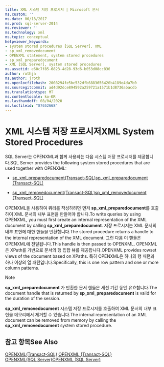 ```yaml
---
title: XML 시스템 저장 프로시저 | Microsoft 문서
ms.custom: ''
ms.date: 06/13/2017
ms.prod: sql-server-2014
ms.reviewer: ''
ms.technology: xml
ms.topic: conceptual
helpviewer_keywords:
- system stored procedures [SQL Server], XML
- sp_xml_removedocument
- OPENXML statement, system stored procedures
- sp_xml_preparedocument
- XML [SQL Server], system stored procedures
ms.assetid: e60c7f85-6823-4d28-93d6-b053d08cc830
author: rothja
ms.author: jroth
ms.openlocfilehash: 2008294fe5bc532dfb6883656420b4189e4da7b0
ms.sourcegitcommit: ad4d92dce894592a259721a1571b1d8736abacdb
ms.translationtype: MT
ms.contentlocale: ko-KR
ms.lasthandoff: 08/04/2020
ms.locfileid: "87652668"
---
```

# <a name="xml-system-stored-procedures"></a><span data-ttu-id="1240d-102">XML 시스템 저장 프로시저</span><span class="sxs-lookup"><span data-stu-id="1240d-102">XML System Stored Procedures</span></span>
  <span data-ttu-id="1240d-103">SQL Server는 OPENXML과 함께 사용되는 다음 시스템 저장 프로시저를 제공합니다.</span><span class="sxs-lookup"><span data-stu-id="1240d-103">SQL Server provides the following system stored procedures that are used together with OPENXML:</span></span>  
  
-   [<span data-ttu-id="1240d-104">sp_xml_preparedocument&#40;Transact-SQL&#41;</span><span class="sxs-lookup"><span data-stu-id="1240d-104">sp_xml_preparedocument &#40;Transact-SQL&#41;</span></span>](/sql/relational-databases/system-stored-procedures/sp-xml-preparedocument-transact-sql)  
  
-   [<span data-ttu-id="1240d-105">sp_xml_removedocument&#40;Transact-SQL&#41;</span><span class="sxs-lookup"><span data-stu-id="1240d-105">sp_xml_removedocument &#40;Transact-SQL&#41;</span></span>](/sql/relational-databases/system-stored-procedures/sp-xml-removedocument-transact-sql)  
  
 <span data-ttu-id="1240d-106">OPENXML을 사용하여 쿼리를 작성하려면 먼저 **sp_xml_preparedocument**를 호출하여 XML 문서의 내부 표현을 만들어야 합니다.</span><span class="sxs-lookup"><span data-stu-id="1240d-106">To write queries by using OPENXML, you must first create an internal representation of the XML document by calling **sp_xml_preparedocument**.</span></span> <span data-ttu-id="1240d-107">저장 프로시저는 XML 문서의 내부 표현에 대한 핸들을 반환합니다.</span><span class="sxs-lookup"><span data-stu-id="1240d-107">The stored procedure returns a handle to the internal representation of the XML document.</span></span> <span data-ttu-id="1240d-108">그런 다음 이 핸들은 OPENXML에 전달됩니다.</span><span class="sxs-lookup"><span data-stu-id="1240d-108">This handle is then passed to OPENXML.</span></span> <span data-ttu-id="1240d-109">OPENXML은 XPath를 기반으로 문서의 행 집합 뷰를 제공합니다.</span><span class="sxs-lookup"><span data-stu-id="1240d-109">OPENXML provides rowset views of the document based on XPaths.</span></span> <span data-ttu-id="1240d-110">특히 OPENXML은 하나의 행 패턴과 하나 이상의 열 패턴입니다.</span><span class="sxs-lookup"><span data-stu-id="1240d-110">Specifically, this is one row pattern and one or more column patterns.</span></span>  
  
> [!NOTE]  
>  <span data-ttu-id="1240d-111">**sp_xml_preparedocument** 가 반환한 문서 핸들은 세션 기간 동안 유효합니다.</span><span class="sxs-lookup"><span data-stu-id="1240d-111">The document handle that is returned by **sp_xml_preparedocument** is valid for the duration of the session.</span></span>  
  
 <span data-ttu-id="1240d-112">**sp_xml_removedocument** 시스템 저장 프로시저를 호출하여 XML 문서의 내부 표현을 메모리에서 제거할 수 있습니다.</span><span class="sxs-lookup"><span data-stu-id="1240d-112">The internal representation of an XML document can be removed from memory by calling the **sp_xml_removedocument** system stored procedure.</span></span>  
  
## <a name="see-also"></a><span data-ttu-id="1240d-113">참고 항목</span><span class="sxs-lookup"><span data-stu-id="1240d-113">See Also</span></span>  
 <span data-ttu-id="1240d-114">[OPENXML&#40;Transact-SQL&#41;](/sql/t-sql/functions/openxml-transact-sql) </span><span class="sxs-lookup"><span data-stu-id="1240d-114">[OPENXML &#40;Transact-SQL&#41;](/sql/t-sql/functions/openxml-transact-sql) </span></span>  
 [<span data-ttu-id="1240d-115">OPENXML&#40;SQL Server&#41;</span><span class="sxs-lookup"><span data-stu-id="1240d-115">OPENXML &#40;SQL Server&#41;</span></span>](../xml/openxml-sql-server.md)  
  
  
